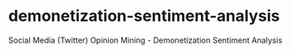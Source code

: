 # demonetization-sentiment-analysis
Social Media (Twitter) Opinion Mining - Demonetization Sentiment Analysis
